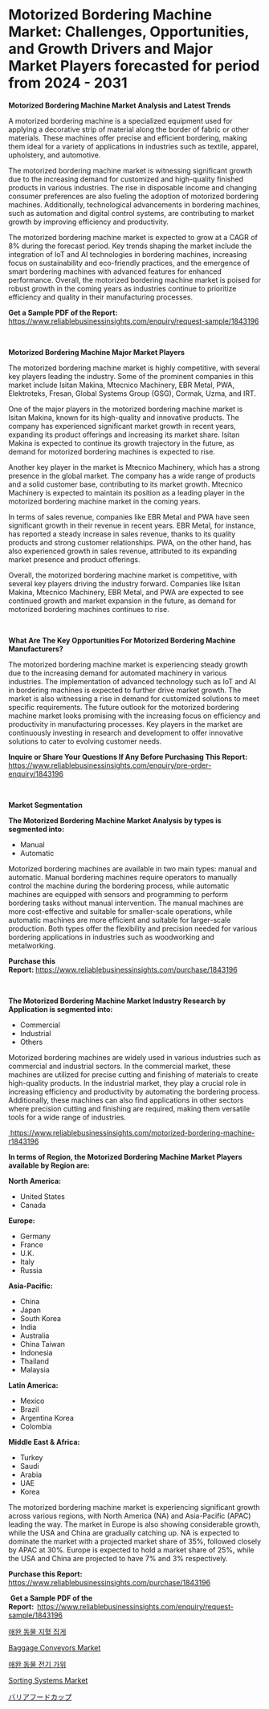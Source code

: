 <p><h1>Motorized Bordering Machine Market: Challenges, Opportunities, and Growth Drivers and Major Market Players forecasted for period from 2024 - 2031</h1></p><p><strong>Motorized Bordering Machine Market Analysis and Latest Trends</strong></p>
<p><p>A motorized bordering machine is a specialized equipment used for applying a decorative strip of material along the border of fabric or other materials. These machines offer precise and efficient bordering, making them ideal for a variety of applications in industries such as textile, apparel, upholstery, and automotive.</p><p>The motorized bordering machine market is witnessing significant growth due to the increasing demand for customized and high-quality finished products in various industries. The rise in disposable income and changing consumer preferences are also fueling the adoption of motorized bordering machines. Additionally, technological advancements in bordering machines, such as automation and digital control systems, are contributing to market growth by improving efficiency and productivity.</p><p>The motorized bordering machine market is expected to grow at a CAGR of 8% during the forecast period. Key trends shaping the market include the integration of IoT and AI technologies in bordering machines, increasing focus on sustainability and eco-friendly practices, and the emergence of smart bordering machines with advanced features for enhanced performance. Overall, the motorized bordering machine market is poised for robust growth in the coming years as industries continue to prioritize efficiency and quality in their manufacturing processes.</p></p>
<p><strong>Get a Sample PDF of the Report:&nbsp;</strong> <a href="https://www.reliablebusinessinsights.com/enquiry/request-sample/1843196">https://www.reliablebusinessinsights.com/enquiry/request-sample/1843196</a></p>
<p>&nbsp;</p>
<p><strong>Motorized Bordering Machine Major Market Players</strong></p>
<p><p>The motorized bordering machine market is highly competitive, with several key players leading the industry. Some of the prominent companies in this market include Isitan Makina, Mtecnico Machinery, EBR Metal, PWA, Elektroteks, Fresan, Global Systems Group (GSG), Cormak, Uzma, and IRT.</p><p>One of the major players in the motorized bordering machine market is Isitan Makina, known for its high-quality and innovative products. The company has experienced significant market growth in recent years, expanding its product offerings and increasing its market share. Isitan Makina is expected to continue its growth trajectory in the future, as demand for motorized bordering machines is expected to rise.</p><p>Another key player in the market is Mtecnico Machinery, which has a strong presence in the global market. The company has a wide range of products and a solid customer base, contributing to its market growth. Mtecnico Machinery is expected to maintain its position as a leading player in the motorized bordering machine market in the coming years.</p><p>In terms of sales revenue, companies like EBR Metal and PWA have seen significant growth in their revenue in recent years. EBR Metal, for instance, has reported a steady increase in sales revenue, thanks to its quality products and strong customer relationships. PWA, on the other hand, has also experienced growth in sales revenue, attributed to its expanding market presence and product offerings.</p><p>Overall, the motorized bordering machine market is competitive, with several key players driving the industry forward. Companies like Isitan Makina, Mtecnico Machinery, EBR Metal, and PWA are expected to see continued growth and market expansion in the future, as demand for motorized bordering machines continues to rise.</p></p>
<p>&nbsp;</p>
<p><strong>What Are The Key Opportunities For Motorized Bordering Machine Manufacturers?</strong></p>
<p><p>The motorized bordering machine market is experiencing steady growth due to the increasing demand for automated machinery in various industries. The implementation of advanced technology such as IoT and AI in bordering machines is expected to further drive market growth. The market is also witnessing a rise in demand for customized solutions to meet specific requirements. The future outlook for the motorized bordering machine market looks promising with the increasing focus on efficiency and productivity in manufacturing processes. Key players in the market are continuously investing in research and development to offer innovative solutions to cater to evolving customer needs.</p></p>
<p><strong>Inquire or Share Your Questions If Any Before Purchasing This Report:</strong> <a href="https://www.reliablebusinessinsights.com/enquiry/pre-order-enquiry/1843196">https://www.reliablebusinessinsights.com/enquiry/pre-order-enquiry/1843196</a></p>
<p>&nbsp;</p>
<p><strong>Market Segmentation</strong></p>
<p><strong>The Motorized Bordering Machine Market Analysis by types is segmented into:</strong></p>
<p><ul><li>Manual</li><li>Automatic</li></ul></p>
<p><p>Motorized bordering machines are available in two main types: manual and automatic. Manual bordering machines require operators to manually control the machine during the bordering process, while automatic machines are equipped with sensors and programming to perform bordering tasks without manual intervention. The manual machines are more cost-effective and suitable for smaller-scale operations, while automatic machines are more efficient and suitable for larger-scale production. Both types offer the flexibility and precision needed for various bordering applications in industries such as woodworking and metalworking.</p></p>
<p><strong>Purchase this Report:&nbsp;</strong><a href="https://www.reliablebusinessinsights.com/purchase/1843196">https://www.reliablebusinessinsights.com/purchase/1843196</a></p>
<p>&nbsp;</p>
<p><strong>The Motorized Bordering Machine Market Industry Research by Application is segmented into:</strong></p>
<p><ul><li>Commercial</li><li>Industrial</li><li>Others</li></ul></p>
<p><p>Motorized bordering machines are widely used in various industries such as commercial and industrial sectors. In the commercial market, these machines are utilized for precise cutting and finishing of materials to create high-quality products. In the industrial market, they play a crucial role in increasing efficiency and productivity by automating the bordering process. Additionally, these machines can also find applications in other sectors where precision cutting and finishing are required, making them versatile tools for a wide range of industries.</p></p>
<p><a href="https://www.reliablebusinessinsights.com/motorized-bordering-machine-r1843196">&nbsp;https://www.reliablebusinessinsights.com/motorized-bordering-machine-r1843196</a></p>
<p><strong>In terms of Region, the Motorized Bordering Machine Market Players available by Region are:</strong></p>
<p>
    <p> <strong> North America: </strong>
        <ul>
            <li>United States</li>
            <li>Canada</li>
        </ul>
        </p> 
    <p> <strong> Europe: </strong>
        <ul>
            <li>Germany</li>
            <li>France</li>
            <li>U.K.</li>
            <li>Italy</li>
            <li>Russia</li>
        </ul>
        </p> 
    <p> <strong> Asia-Pacific: </strong>
        <ul>
            <li>China</li>
            <li>Japan</li>
            <li>South Korea</li>
            <li>India</li>
            <li>Australia</li>
            <li>China Taiwan</li>
            <li>Indonesia</li>
            <li>Thailand</li>
            <li>Malaysia</li>
        </ul>
        </p> 
    <p> <strong> Latin America: </strong>
        <ul>
            <li>Mexico</li>
            <li>Brazil</li>
            <li>Argentina Korea</li>
            <li>Colombia</li>
        </ul>
        </p> 
    <p> <strong> Middle East & Africa: </strong>
        <ul>
            <li>Turkey</li>
            <li>Saudi</li>
            <li>Arabia</li>
            <li>UAE</li>
            <li>Korea</li>
        </ul>
    </p>
    </p>
<p><p>The motorized bordering machine market is experiencing significant growth across various regions, with North America (NA) and Asia-Pacific (APAC) leading the way. The market in Europe is also showing considerable growth, while the USA and China are gradually catching up. NA is expected to dominate the market with a projected market share of 35%, followed closely by APAC at 30%. Europe is expected to hold a market share of 25%, while the USA and China are projected to have 7% and 3% respectively.</p></p>
<p><strong>Purchase this Report: </strong><a href="https://www.reliablebusinessinsights.com/purchase/1843196">https://www.reliablebusinessinsights.com/purchase/1843196</a></p>
<p>&nbsp;<strong>Get a Sample PDF of the Report:&nbsp;&nbsp;</strong><a href="https://www.reliablebusinessinsights.com/enquiry/request-sample/1843196">https://www.reliablebusinessinsights.com/enquiry/request-sample/1843196</a></p>
<p><strong></strong></p>
<p><p><a href="https://github.com/njolsky1/Market-Research-Report-List-1/blob/main/6787357176683.md">애완 동물 지혈 집게</a></p><p><a href="https://github.com/lorenzaSchmeler/Market-Research-Report-List-1/blob/main/baggage-conveyors-market.md">Baggage Conveyors Market</a></p><p><a href="https://github.com/rrmadityapu/Market-Research-Report-List-1/blob/main/6758920176682.md">애완 동물 전기 가위</a></p><p><a href="https://github.com/AdrianaPaucek2023/Market-Research-Report-List-1/blob/main/sorting-systems-market.md">Sorting Systems Market</a></p><p><a href="https://github.com/CarlieShields/Market-Research-Report-List-1/blob/main/1389102163997.md">バリアフードカップ</a></p></p>
